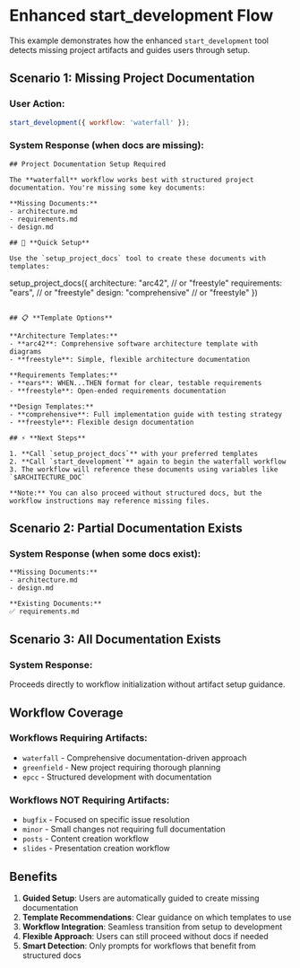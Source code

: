 # Enhanced start_development Flow

This example demonstrates how the enhanced `start_development` tool detects missing project artifacts and guides users through setup.

## Scenario 1: Missing Project Documentation

### User Action:

```javascript
start_development({ workflow: 'waterfall' });
```

### System Response (when docs are missing):

```
## Project Documentation Setup Required

The **waterfall** workflow works best with structured project documentation. You're missing some key documents:

**Missing Documents:**
- architecture.md
- requirements.md
- design.md

## 🚀 **Quick Setup**

Use the `setup_project_docs` tool to create these documents with templates:

```

setup_project_docs({
architecture: "arc42", // or "freestyle"
requirements: "ears", // or "freestyle"
design: "comprehensive" // or "freestyle"
})

```

## 📋 **Template Options**

**Architecture Templates:**
- **arc42**: Comprehensive software architecture template with diagrams
- **freestyle**: Simple, flexible architecture documentation

**Requirements Templates:**
- **ears**: WHEN...THEN format for clear, testable requirements
- **freestyle**: Open-ended requirements documentation

**Design Templates:**
- **comprehensive**: Full implementation guide with testing strategy
- **freestyle**: Flexible design documentation

## ⚡ **Next Steps**

1. **Call `setup_project_docs`** with your preferred templates
2. **Call `start_development`** again to begin the waterfall workflow
3. The workflow will reference these documents using variables like `$ARCHITECTURE_DOC`

**Note:** You can also proceed without structured docs, but the workflow instructions may reference missing files.
```

## Scenario 2: Partial Documentation Exists

### System Response (when some docs exist):

```
**Missing Documents:**
- architecture.md
- design.md

**Existing Documents:**
✅ requirements.md
```

## Scenario 3: All Documentation Exists

### System Response:

Proceeds directly to workflow initialization without artifact setup guidance.

## Workflow Coverage

### **Workflows Requiring Artifacts:**

- `waterfall` - Comprehensive documentation-driven approach
- `greenfield` - New project requiring thorough planning
- `epcc` - Structured development with documentation

### **Workflows NOT Requiring Artifacts:**

- `bugfix` - Focused on specific issue resolution
- `minor` - Small changes not requiring full documentation
- `posts` - Content creation workflow
- `slides` - Presentation creation workflow

## Benefits

1. **Guided Setup**: Users are automatically guided to create missing documentation
2. **Template Recommendations**: Clear guidance on which templates to use
3. **Workflow Integration**: Seamless transition from setup to development
4. **Flexible Approach**: Users can still proceed without docs if needed
5. **Smart Detection**: Only prompts for workflows that benefit from structured docs

